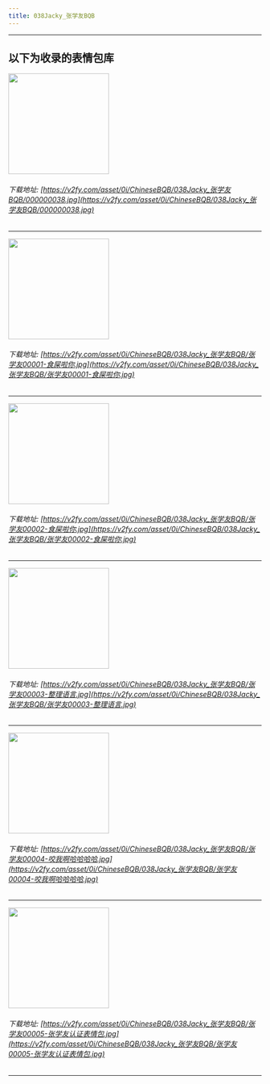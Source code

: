 ```yaml
---
title: 038Jacky_张学友BQB
---
```


------
## 以下为收录的表情包库

<!-- more -->

<img height='200px' style='height:200px;'  src='https://v2fy.com/asset/0i/ChineseBQB/038Jacky_张学友BQB/000000038.jpg' data-original='https://v2fy.com/asset/0i/ChineseBQB/038Jacky_张学友BQB/000000038.jpg' /><br/><h6>下载地址: [https://v2fy.com/asset/0i/ChineseBQB/038Jacky_张学友BQB/000000038.jpg](https://v2fy.com/asset/0i/ChineseBQB/038Jacky_张学友BQB/000000038.jpg)</h6><hr/><img height='200px' style='height:200px;'  src='https://v2fy.com/asset/0i/ChineseBQB/038Jacky_张学友BQB/张学友00001-食屎啦你.jpg' data-original='https://v2fy.com/asset/0i/ChineseBQB/038Jacky_张学友BQB/张学友00001-食屎啦你.jpg' /><br/><h6>下载地址: [https://v2fy.com/asset/0i/ChineseBQB/038Jacky_张学友BQB/张学友00001-食屎啦你.jpg](https://v2fy.com/asset/0i/ChineseBQB/038Jacky_张学友BQB/张学友00001-食屎啦你.jpg)</h6><hr/><img height='200px' style='height:200px;'  src='https://v2fy.com/asset/0i/ChineseBQB/038Jacky_张学友BQB/张学友00002-食屎啦你.jpg' data-original='https://v2fy.com/asset/0i/ChineseBQB/038Jacky_张学友BQB/张学友00002-食屎啦你.jpg' /><br/><h6>下载地址: [https://v2fy.com/asset/0i/ChineseBQB/038Jacky_张学友BQB/张学友00002-食屎啦你.jpg](https://v2fy.com/asset/0i/ChineseBQB/038Jacky_张学友BQB/张学友00002-食屎啦你.jpg)</h6><hr/><img height='200px' style='height:200px;'  src='https://v2fy.com/asset/0i/ChineseBQB/038Jacky_张学友BQB/张学友00003-整理语言.jpg' data-original='https://v2fy.com/asset/0i/ChineseBQB/038Jacky_张学友BQB/张学友00003-整理语言.jpg' /><br/><h6>下载地址: [https://v2fy.com/asset/0i/ChineseBQB/038Jacky_张学友BQB/张学友00003-整理语言.jpg](https://v2fy.com/asset/0i/ChineseBQB/038Jacky_张学友BQB/张学友00003-整理语言.jpg)</h6><hr/><img height='200px' style='height:200px;'  src='https://v2fy.com/asset/0i/ChineseBQB/038Jacky_张学友BQB/张学友00004-咬我啊哈哈哈哈.jpg' data-original='https://v2fy.com/asset/0i/ChineseBQB/038Jacky_张学友BQB/张学友00004-咬我啊哈哈哈哈.jpg' /><br/><h6>下载地址: [https://v2fy.com/asset/0i/ChineseBQB/038Jacky_张学友BQB/张学友00004-咬我啊哈哈哈哈.jpg](https://v2fy.com/asset/0i/ChineseBQB/038Jacky_张学友BQB/张学友00004-咬我啊哈哈哈哈.jpg)</h6><hr/><img height='200px' style='height:200px;'  src='https://v2fy.com/asset/0i/ChineseBQB/038Jacky_张学友BQB/张学友00005-张学友认证表情包.jpg' data-original='https://v2fy.com/asset/0i/ChineseBQB/038Jacky_张学友BQB/张学友00005-张学友认证表情包.jpg' /><br/><h6>下载地址: [https://v2fy.com/asset/0i/ChineseBQB/038Jacky_张学友BQB/张学友00005-张学友认证表情包.jpg](https://v2fy.com/asset/0i/ChineseBQB/038Jacky_张学友BQB/张学友00005-张学友认证表情包.jpg)</h6><hr/>